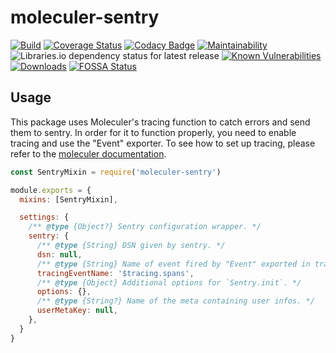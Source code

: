 # moleculer-sentry

[![Build](https://github.com/LuxChanLu/moleculer-sentry/actions/workflows/build.yaml/badge.svg)](https://github.com/LuxChanLu/moleculer-sentry/actions/workflows/build.yaml)
[![Coverage Status](https://coveralls.io/repos/github/LuxChanLu/moleculer-sentry/badge.svg?branch=master)](https://coveralls.io/github/LuxChanLu/moleculer-sentry?branch=master)
[![Codacy Badge](https://app.codacy.com/project/badge/Grade/42a2b5016bde4f2197f28389e221c61d)](https://www.codacy.com/gh/LuxChanLu/moleculer-sentry/dashboard?utm_source=github.com&amp;utm_medium=referral&amp;utm_content=LuxChanLu/moleculer-sentry&amp;utm_campaign=Badge_Grade)
[![Maintainability](https://api.codeclimate.com/v1/badges/8fbbbade0e11725f5c57/maintainability)](https://codeclimate.com/github/LuxChanLu/moleculer-sentry/maintainability)
![Libraries.io dependency status for latest release](https://img.shields.io/librariesio/release/npm/moleculer-sentry)
[![Known Vulnerabilities](https://snyk.io/test/github/LuxChanLu/moleculer-sentry/badge.svg)](https://snyk.io/test/github/LuxChanLu/moleculer-sentry)
[![Downloads](https://img.shields.io/npm/dm/moleculer-sentry.svg)](https://www.npmjs.com/package/moleculer-sentry)
[![FOSSA Status](https://app.fossa.com/api/projects/git%2Bgithub.com%2FLuxChanLu%2Fmoleculer-sentry.svg?type=shield)](https://app.fossa.com/projects/git%2Bgithub.com%2FLuxChanLu%2Fmoleculer-sentry?ref=badge_shield)

## Usage

This package uses Moleculer's tracing function to catch errors and send them to sentry. In order for it to function
properly, you need to enable tracing and use the "Event" exporter. To see how to set up tracing, please refer to
the [moleculer documentation](https://moleculer.services/docs/0.14/tracing.html#Event).

```js
const SentryMixin = require('moleculer-sentry')

module.exports = {
  mixins: [SentryMixin],

  settings: {
    /** @type {Object?} Sentry configuration wrapper. */
    sentry: {
      /** @type {String} DSN given by sentry. */
      dsn: null,
      /** @type {String} Name of event fired by "Event" exported in tracing. */
      tracingEventName: '$tracing.spans',
      /** @type {Object} Additional options for `Sentry.init`. */
      options: {},
      /** @type {String?} Name of the meta containing user infos. */
      userMetaKey: null,
    },
  }
}
```
